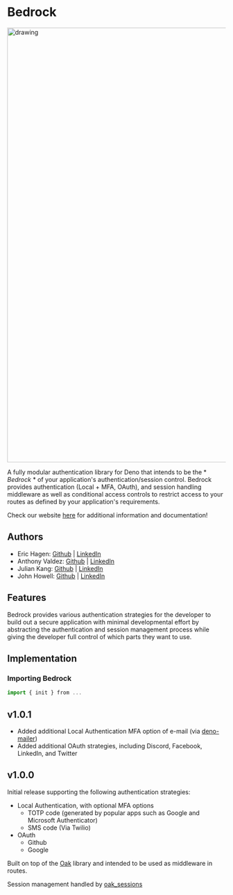 # Bedrock

<!-- ![Bedrock](https://socialify.git.ci/oslabs-beta/Bedrock/image?description=1&descriptionEditable=An%20intuitive%20authentication%20library%20for%20Deno.&font=Inter&issues=1&language=1&name=1&owner=1&pattern=Circuit%20Board&pulls=1&stargazers=1&theme=Dark) -->

<img src="https://socialify.git.ci/oslabs-beta/Bedrock/image?description=1&descriptionEditable=An%20intuitive%20authentication%20library%20for%20Deno.&font=Inter&issues=1&language=1&name=1&owner=1&pattern=Circuit%20Board&pulls=1&stargazers=1&theme=Dark" alt="drawing" width="1000"/>

A fully modular authentication library for Deno that intends to be the * *Bedrock* * of your application's authentication/session control. Bedrock provides authentication (Local + MFA, OAuth), and session handling middleware as well as conditional access controls to restrict access to your routes as defined by your application's requirements.

Check our website [here](https://bedrockauth.dev) for additional information and documentation!

## Authors

- Eric Hagen: [Github](https://github.com/ejhagen) | [LinkedIn](https://www.linkedin.com/in/hagenforhire)
- Anthony Valdez: [Github](https://github.com/va1dez) | [LinkedIn](https://www.linkedin.com/in/va1dez)
- Julian Kang: [Github](https://github.com/julianswkang) | [LinkedIn](https://www.linkedin.com/in/julianswkang)
- John Howell: [Github](https://github.com/Tak149) | [LinkedIn](https://www.linkedin.com/in/jdh3/)

## Features

Bedrock provides various authentication strategies for the developer to build out a secure application with minimal developmental effort by abstracting the authentication and session management process while giving the developer full control of which parts they want to use.

## Implementation

### Importing Bedrock

```typescript
import { init } from ...
```

## v1.0.1
- Added additional Local Authentication MFA option of e-mail (via [deno-mailer](https://deno.land/x/denomailer@1.0.1))
- Added additional OAuth strategies, including Discord, Facebook, LinkedIn, and Twitter

## v1.0.0

Initial release supporting the following authentication strategies:
- Local Authentication, with optional MFA options
  - TOTP code (generated by popular apps such as Google and Microsoft Authenticator)
  - SMS code (Via Twilio)
- OAuth
  - Github
  - Google

Built on top of the [Oak](https://github.com/oakserver/oak) library and intended to be used as middleware in routes.

Session management handled by [oak_sessions](https://github.com/jcs224/oak_sessions)

